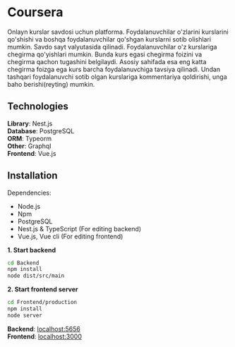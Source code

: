 # Coursera

Onlayn kurslar savdosi uchun platforma. Foydalanuvchilar o'zlarini kurslarini qo'shishi va boshqa foydalanuvchilar qo'shgan kurslarni sotib olishlari mumkin. Savdo sayt valyutasida qilinadi. Foydalanuvchilar o'z kurslariga chegirma qo'yishlari mumkin. Bunda kurs egasi chegirma foizini va chegirma qachon tugashini belgilaydi. Asosiy sahifada esa eng katta chegirma foizga ega kurs barcha foydalanuvchiga tavsiya qilinadi. Undan tashqari foydalanuvchi sotib olgan kurslariga kommentariya qoldirishi, unga baho berishi(reyting) mumkin.

## Technologies

**Library**: Nest.js \
**Database**: PostgreSQL \
**ORM**: Typeorm \
**Other**: Graphql \
**Frontend**: Vue.js

## Installation

Dependencies:
- Node.js
- Npm
- PostgreSQL
- Nest.js & TypeScript (For editing backend)
- Vue.js, Vue cli (For editing frontend)

**1. Start backend**

```bash
cd Backend
npm install
node dist/src/main
```

**2. Start frontend server**
```bash
cd Frontend/production
npm install
node server
```


**Backend**: [localhost:5656](http://localhost:5656) \
**Frontend**: [localhost:3000](http://localhost:3000)
